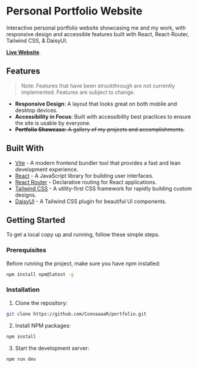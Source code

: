 # Personal Portfolio Website

Interactive personal portfolio website showcasing me and my work, with responsive design and accessible features built with React, React-Router, Tailwind CSS, & DaisyUI. 

 **[Live Website](https://portfolio.connormattless.com)**.

## Features
>Note: Features that have been struckthrough are not currently implemented. Features are subject to change.
- **Responsive Design**: A layout that looks great on both mobile and desktop devices.
- **Accessibility in Focus**: Built with accessibility best practices to ensure the site is usable by everyone.
- ~~**Portfolio Showcase**: A gallery of my projects and accomplishments.~~

## Built With
- [Vite](https://vitejs.dev/) - A modern frontend bundler tool that provides a fast and lean development experience.
- [React](https://reactjs.org/) - A JavaScript library for building user interfaces.
- [React Router](https://reactrouter.com/) - Declarative routing for React applications.
- [Tailwind CSS](https://tailwindcss.com/) - A utility-first CSS framework for rapidly building custom designs.
- [DaisyUI](https://daisyui.com/) - A Tailwind CSS plugin for beautiful UI components.



## Getting Started

To get a local copy up and running, follow these simple steps.

### Prerequisites

Before running the project, make sure you have npm installed:
```bash
npm install npm@latest -g
```

### Installation

1. Clone the repository:
```bash
git clone https://github.com/ConnaaaaR/portfolio.git
```

2. Install NPM packages:
```bash
npm install
```

3. Start the development server:
```bash
npm run dev
```
